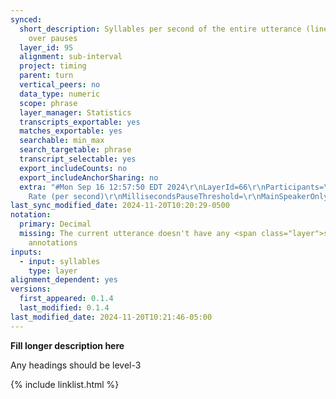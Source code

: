 ```yaml
---
synced:
  short_description: Syllables per second of the entire utterance (line), skipping
    over pauses
  layer_id: 95
  alignment: sub-interval
  project: timing
  parent: turn
  vertical_peers: no
  data_type: numeric
  scope: phrase
  layer_manager: Statistics
  transcripts_exportable: yes
  matches_exportable: yes
  searchable: min_max
  search_targetable: phrase
  transcript_selectable: yes
  export_includeCounts: no
  export_includeAnchorSharing: no
  extra: "#Mon Sep 16 12:57:50 EDT 2024\r\nLayerId=66\r\nParticipants=\r\nPattern=\r\nTranscripts=\r\nUtterances=true\r\nStatistic=Word
    Rate (per second)\r\nMillisecondsPauseThreshold=\r\nMainSpeakerOnly=false\r\nCorpora=false\r\nScopeLayerId=\r\nTranscriptParticipants=false\r\nTurns=false\r\nExcludedTranscriptTypes=-1\r\nSecondsContext=\r\n"
last_sync_modified_date: 2024-11-20T10:20:29-0500
notation:
  primary: Decimal
  missing: The current utterance doesn't have any <span class="layer">segment</span>
    annotations
inputs:
  - input: syllables
    type: layer
alignment_dependent: yes
versions:
  first_appeared: 0.1.4
  last_modified: 0.1.4
last_modified_date: 2024-11-20T10:21:46-05:00
---
```


**Fill longer description here**

Any headings should be level-3


{% include linklist.html %}
